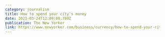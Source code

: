 ```yaml
---
category: journalism
title: How to spend your city's money
date: 2023-03-24T12:09:08.780Z
publication: The New Yorker
link: https://www.newyorker.com/business/currency/how-to-spend-your-citys-money
---
```

